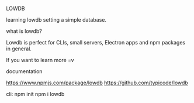 LOWDB

learning lowdb setting a simple database.

what is lowdb?

Lowdb is perfect for CLIs, small servers, Electron apps and npm packages in general.

If you want to learn more =v

documentation

https://www.npmjs.com/package/lowdb
https://github.com/typicode/lowdb


cli:
npm init
npm i lowdb